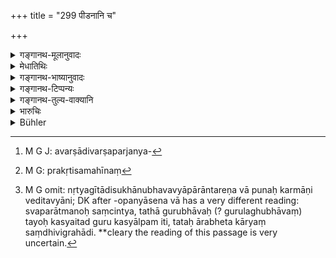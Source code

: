 +++
title = "299 पीडनानि च"

+++

<details><summary>गङ्गानथ-मूलानुवादः</summary>

The king shall begin operations after having taken into consideration all calamities and vices, and their relative importance.—(299)
</details>

<details><summary>मेधातिथिः</summary>

**पीडनानि** नरकदुर्भिक्षपातादीनि, तथा अवर्षातिवर्षपर्ययमूषिकशलभाशनिप्रभृतयः[^७५७] । **व्यसनानि** कामक्रोधसमुत्थानि स्वपुत्रसंप्राप्तदैवविघटनयोपन्यासेन वा । तथापि न नित्यम् उत्साहेन भवितव्यम् । अथ वा न संतोषिणा भवितव्यम् । अथ तावत् षाड्गुण्यचिन्ता, अन्वाहिकौ चायव्ययौ, कयाचिन् मात्रया गतौ च राष्ट्रवृत्तं प्रकृतिसमीहितं[^७५८] चरमुखाद् अवधृतम्। नृत्यगीतादिसुखानुभवव्यापारान्तरेण वा पुनः कर्माणि वेदितव्यानि[^७५९] ॥ ९.२९९ ॥


[^७५९]:
     M G omit: nṛtyagītādisukhānubhavavyāpārāntareṇa vā punaḥ karmāṇi veditavyāni; DK after -opanyāsena vā has a very different reading: svaparātmanoḥ saṃcintya, tathā gurubhāvaḥ (? gurulaghubhāvaṃ) tayoḥ kasyaitad guru kasyālpam iti, tataḥ ārabheta kāryaṃ saṃdhivigrahādi. **cleary the reading of this passage is very uncertain.


[^७५८]:
     M G: prakṛtisamahīnaṃ


[^७५७]:
     M G J: avarṣādivarṣaparjanya-
</details>

<details><summary>गङ्गानथ-भाष्यानुवादः</summary>

‘*Calamities*’—such as famine, drought, rats, locusts, thunderstorms and so forth.

‘*Vices*’—due to lust, anger and so forth.

In addition to this, he shall take into consideration also the doings of his sons;—he shall not always display energy; nor always show discontent; he shall also take into consideration the ‘six accessories’ of kingship, his daily income and expenditure, and all that may be going on in his kingdom, which he may have learnt from his spies.

The actions of men may also be ascertained by noting their tendencies towards dancing, music and such entertainments.—(299)
</details>

<details><summary>गङ्गानथ-टिप्पन्यः</summary>

This verse is quoted in *Vīramitrodaya* (Rājanīti, p. 328).
</details>

<details><summary>गङ्गानथ-तुल्य-वाक्यानि</summary>

**(verses 9.298-300)**

See Comparative notes for [Verse
9.298].
</details>

<details><summary>भारुचिः</summary>

**पीडनानि** जगताम् अशनिपातदुर्भिक्षादीनि । स्वकृतानि **व्यसनानि** त्रयाणि देहदैवात्मगतानि क्षयहेतूनि । **ज्ञात्वा** लोकस्य **गुरुलाघ्वतः**, ततो दण्डगुरुत्वलघुत्वं **समाचरेत्** नृपतिर् नाविशेषेण । एवं च राजधर्मेषु वर्तमानो यावज्जीवम् ॥ ९.२९९ ॥
</details>

<details><summary>Bühler</summary>

299	Moreover, all calamities and vices; afterwards, when he has fully considered their relative importance, let him begin his operations.
</details>
